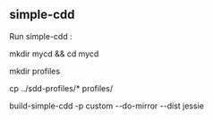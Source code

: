 simple-cdd
----------

Run simple-cdd :

mkdir mycd && cd mycd

mkdir profiles

cp ../sdd-profiles/* profiles/

build-simple-cdd  -p custom --do-mirror --dist jessie

